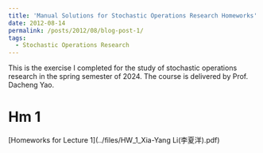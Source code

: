 ```yaml
---
title: 'Manual Solutions for Stochastic Operations Research Homeworks'
date: 2012-08-14
permalink: /posts/2012/08/blog-post-1/
tags:
  - Stochastic Operations Research
---
```


This is the exercise I completed for the study of stochastic operations research in the spring semester of 2024. The course is delivered by Prof. Dacheng Yao.

Hm 1
======
[Homeworks for Lecture 1](../files/HW_1_Xia-Yang Li(李夏洋).pdf)
